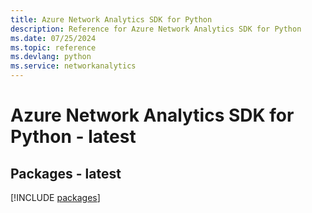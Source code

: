 ```yaml
---
title: Azure Network Analytics SDK for Python
description: Reference for Azure Network Analytics SDK for Python
ms.date: 07/25/2024
ms.topic: reference
ms.devlang: python
ms.service: networkanalytics
---
```

# Azure Network Analytics SDK for Python - latest
## Packages - latest
[!INCLUDE [packages](network-analytics-index.md)]